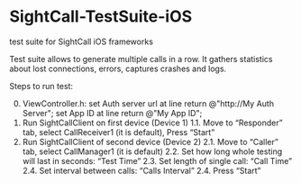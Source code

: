 # SightCall-TestSuite-iOS
test suite for SightCall iOS frameworks

Test suite allows to generate multiple calls in a row. 
It gathers statistics about lost connections, errors, captures crashes and logs.

Steps to run test:

0. ViewController.h: 
	set Auth server url at line 
		return @"http://My Auth Server";
	set App ID at line
		return @"My App ID"; 
1. Run SightCallClient on first device (Device 1)
1.1. Move to “Responder” tab, select CallReceiver1 (it is default), Press “Start”
2. Run SightCallClient of second device (Device 2)
2.1. Move to “Caller” tab, select CallManager1 (it is default)
2.2. Set how long whole testing will last in seconds: “Test Time”
2.3. Set length of single call: “Call Time”
2.4. Set interval between calls: “Calls Interval” 
2.4. Press “Start”